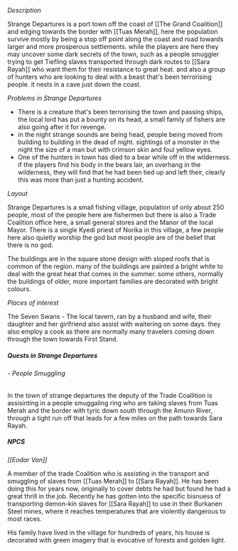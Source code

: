 *Description*

Strange Departures is a port town off the coast of [[The Grand Coalition]] and edging towards the border with [[Tuas Merah]], here the population survive mostly by being a stop off point along the coast and road towards larger and more prosperous settlements. while the players are here they may uncover some dark secrets of the town, such as a people smuggler trying to get Tiefling slaves transported through  dark routes to [[Sara Rayah]] who want them for their resistance to great heat. and also a group of hunters who are looking to deal with a beast that's been terrorising people. it nests in a cave just down the coast.

*Problems in Strange Departures*

- There is a creature that's been terrorising the town and passing ships, the local lord has put a bounty on its head, a small family of fishers are also going after it for revenge. 
- in the night strange sounds are being head, people being moved from building to building in the dead of night. sightings of a monster in the night the size of a man but with crimson skin and foul yellow eyes.
- One of the hunters in town has died to a bear while off in the wilderness. if the players find his body in the bears lair, an overhang in the wilderness, they will find that he had been tied up and left their, clearly this was more than just a hunting accident. 

*Layout*

Strange Departures is a small fishing village, population of only about 250 people, most of the people here are fishermen but there is also a Trade Coalition office here, a small general stores and the Manor of the local Mayor. There is a single Kyedi priest of Norika in this village, a few people here also quietly worship the god but most people are of the belief that there is no god. 

The buildings are in the square stone design with sloped roofs that is common of the region. many of the buildings are painted a bright white to deal with the great heat that comes in the summer. some others, normally the buildings of older, more important families are decorated with bright colours. 

*Places of interest*

The Seven Swans - The local tavern, ran by a husband and wife, their daughter and her girlfriend also assist with waitering on some days. they also employ a cook as there are normally many travelers coming down through the town towards First Stand. 




##### *Quests in Strange Departures*

###### *- People Smuggling*

In the town of strange departures the deputy of the Trade Coallition is assisinting in a people smuggaling ring who are taking slaves from Tuas Merah and the border with tyric down south through the Amunn River, through a tight run off that leads for a few miles on the path towards Sara Rayah.  






##### *NPCS*

*[[Eodar Van]]*

A member of the trade Coalition who is assisting in the transport and smuggling of slaves from [[Tuas Merah]] to [[Sara Rayah]]. He has been doing this for years now, originally to cover debts he had but found he had a great thrill in the job.  Recently he has gotten into the specific bisnuess of transporting demon-kin slaves for [[Sara Rayah]] to use in their Burkanen Steel mines, where it reaches temperatures that are violently dangerous to most races.  

His family have lived in the village for hundreds of years, his house is decorated with green imagery that is evocative of forests and golden light. 




